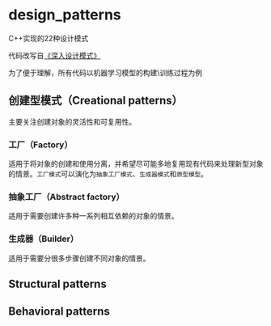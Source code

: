 # design_patterns

C++实现的22种设计模式

代码改写自[《深入设计模式》](https://refactoring.guru/design-patterns)

为了便于理解，所有代码以机器学习模型的构建\训练过程为例

## 创建型模式（Creational patterns）

主要关注创建对象的灵活性和可复用性。

### 工厂（Factory）

适用于将对象的创建和使用分离，并希望尽可能多地复用现有代码来处理新型对象的情景。`工厂模式`可以演化为`抽象工厂模式`、`生成器模式`和`原型模型`。

### 抽象工厂（Abstract factory）

适用于需要创建许多种一系列相互依赖的对象的情景。

### 生成器（Builder）

适用于需要分很多步骤创建不同对象的情景。

## Structural patterns

## Behavioral patterns
